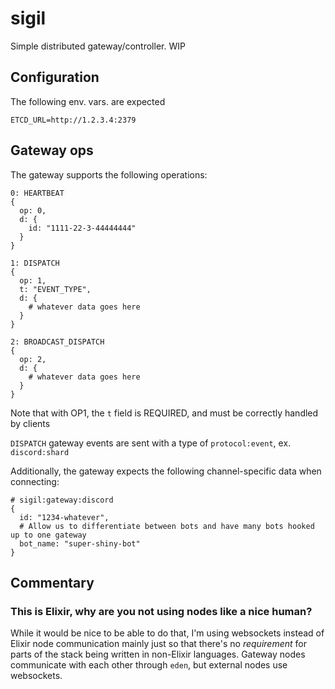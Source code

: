 # sigil

Simple distributed gateway/controller. WIP

## Configuration

The following env. vars. are expected
```
ETCD_URL=http://1.2.3.4:2379
```

## Gateway ops

The gateway supports the following operations:
```
0: HEARTBEAT
{
  op: 0,
  d: {
    id: "1111-22-3-44444444"
  }
}

1: DISPATCH
{
  op: 1,
  t: "EVENT_TYPE",
  d: {
    # whatever data goes here
  }
}

2: BROADCAST_DISPATCH
{
  op: 2,
  d: {
    # whatever data goes here
  }
}
```
 
Note that with OP1, the `t` field is REQUIRED, and must be correctly handled by clients

`DISPATCH` gateway events are sent with a type of `protocol:event`, ex. `discord:shard`

Additionally, the gateway expects the following channel-specific data when connecting:

```
# sigil:gateway:discord
{
  id: "1234-whatever",
  # Allow us to differentiate between bots and have many bots hooked up to one gateway
  bot_name: "super-shiny-bot"
}
```

## Commentary

### This is Elixir, why are you not using nodes like a nice human?

While it would be nice to be able to do that, I'm using websockets instead of Elixir node communication mainly just so that there's no *requirement* for parts of the stack being written in non-Elixir languages. Gateway nodes communicate with each other through `eden`, but external nodes use websockets. 
